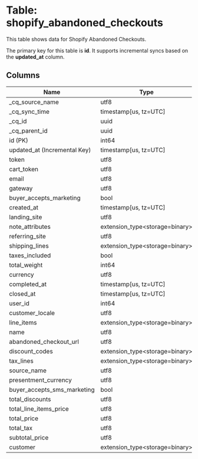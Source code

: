 # Table: shopify_abandoned_checkouts

This table shows data for Shopify Abandoned Checkouts.

The primary key for this table is **id**.
It supports incremental syncs based on the **updated_at** column.

## Columns

| Name          | Type          |
| ------------- | ------------- |
|_cq_source_name|utf8|
|_cq_sync_time|timestamp[us, tz=UTC]|
|_cq_id|uuid|
|_cq_parent_id|uuid|
|id (PK)|int64|
|updated_at (Incremental Key)|timestamp[us, tz=UTC]|
|token|utf8|
|cart_token|utf8|
|email|utf8|
|gateway|utf8|
|buyer_accepts_marketing|bool|
|created_at|timestamp[us, tz=UTC]|
|landing_site|utf8|
|note_attributes|extension_type<storage=binary>|
|referring_site|utf8|
|shipping_lines|extension_type<storage=binary>|
|taxes_included|bool|
|total_weight|int64|
|currency|utf8|
|completed_at|timestamp[us, tz=UTC]|
|closed_at|timestamp[us, tz=UTC]|
|user_id|int64|
|customer_locale|utf8|
|line_items|extension_type<storage=binary>|
|name|utf8|
|abandoned_checkout_url|utf8|
|discount_codes|extension_type<storage=binary>|
|tax_lines|extension_type<storage=binary>|
|source_name|utf8|
|presentment_currency|utf8|
|buyer_accepts_sms_marketing|bool|
|total_discounts|utf8|
|total_line_items_price|utf8|
|total_price|utf8|
|total_tax|utf8|
|subtotal_price|utf8|
|customer|extension_type<storage=binary>|
